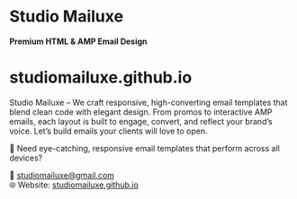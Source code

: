 # Studio Mailuxe  
**Premium HTML & AMP Email Design**

# studiomailuxe.github.io
Studio Mailuxe – We craft responsive, high-converting email templates that blend clean code with elegant design. From promos to interactive AMP emails, each layout is built to 
engage, convert, and reflect your brand’s voice. Let’s build emails your clients will love to open.

🎯 Need eye-catching, responsive email templates that perform across all devices?

📩 [studiomailuxe@gmail.com](mailto:studiomailuxe@gmail.com)     
🌐 Website: [studiomailuxe.github.io](https://studiomailuxe.github.io/)
